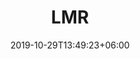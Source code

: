 ---
title: "LMR"
date: 2019-10-29T13:49:23+06:00
draft: false

# meta description
description: "this is meta description"

# image
image: "images/BRC/logo.jpg"

# type
type : "lmr"
---